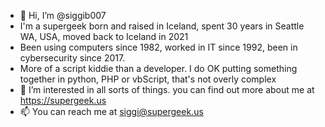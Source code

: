 - 👋 Hi, I’m @siggib007
- I'm a supergeek born and raised in Iceland, spent 30 years in Seattle WA, USA, moved back to Iceland in 2021
- Been using computers since 1982, worked in IT since 1992, been in cybersecurity since 2017.
- More of a script kiddie than a developer. I do OK putting something together in python, PHP or vbScript, that's not overly complex
- 👀 I’m interested in all sorts of things. you can find out more about me at https://supergeek.us
- 📫 You can reach me at siggi@supergeek.us

<!---
siggib007/siggib007 is a ✨ special ✨ repository because its `README.md` (this file) appears on your GitHub profile.
You can click the Preview link to take a look at your changes.
--->
